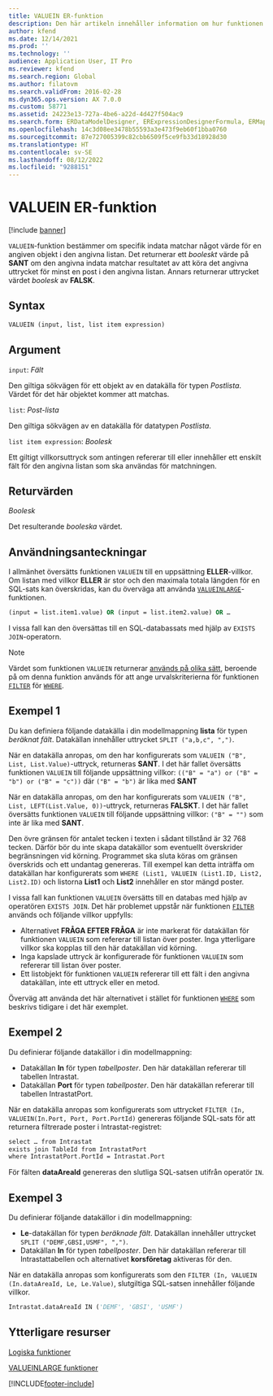 ```yaml
---
title: VALUEIN ER-funktion
description: Den här artikeln innehåller information om hur funktionen VALUEIN elektronisk rapportering (ER) används.
author: kfend
ms.date: 12/14/2021
ms.prod: ''
ms.technology: ''
audience: Application User, IT Pro
ms.reviewer: kfend
ms.search.region: Global
ms.author: filatovm
ms.search.validFrom: 2016-02-28
ms.dyn365.ops.version: AX 7.0.0
ms.custom: 58771
ms.assetid: 24223e13-727a-4be6-a22d-4d427f504ac9
ms.search.form: ERDataModelDesigner, ERExpressionDesignerFormula, ERMappedFormatDesigner, ERModelMappingDesigner
ms.openlocfilehash: 14c3d08ee3478b55593a3e473f9eb60f1bba0760
ms.sourcegitcommit: 87e727005399c82cbb6509f5ce9fb33d18928d30
ms.translationtype: HT
ms.contentlocale: sv-SE
ms.lasthandoff: 08/12/2022
ms.locfileid: "9288151"
---
```

# <a name="valuein-er-function"></a>VALUEIN ER-funktion

[!include [banner](../includes/banner.md)]

`VALUEIN`-funktion bestämmer om specifik indata matchar något värde för en angiven objekt i den angivna listan. Det returnerar ett *booleskt* värde på **SANT** om den angivna indata matchar resultatet av att köra det angivna uttrycket för minst en post i den angivna listan. Annars returnerar uttrycket värdet *boolesk* av **FALSK**.

## <a name="syntax"></a>Syntax

```vb
VALUEIN (input, list, list item expression)
```

## <a name="arguments"></a>Argument

`input`: *Fält*

Den giltiga sökvägen för ett objekt av en datakälla för typen *Postlista*. Värdet för det här objektet kommer att matchas.

`list`: *Post-lista*

Den giltiga sökvägen av en datakälla för datatypen *Postlista*.

`list item expression`: *Boolesk*

Ett giltigt villkorsuttryck som antingen refererar till eller innehåller ett enskilt fält för den angivna listan som ska användas för matchningen.

## <a name="return-values"></a>Returvärden

*Boolesk*

Det resulterande *booleska* värdet.

## <a name="usage-notes"></a>Användningsanteckningar

I allmänhet översätts funktionen `VALUEIN` till en uppsättning **ELLER**-villkor. Om listan med villkor **ELLER** är stor och den maximala totala längden för en SQL-sats kan överskridas, kan du överväga att använda [`VALUEINLARGE`](er-functions-logical-valueinlarge.md)-funktionen.

```vb
(input = list.item1.value) OR (input = list.item2.value) OR …
```

I vissa fall kan den översättas till en SQL-databassats med hjälp av `EXISTS JOIN`-operatorn.

> [!NOTE]
> Värdet som funktionen `VALUEIN` returnerar [används på olika sätt](er-functions-list-filter.md#usage-notes), beroende på om denna funktion används för att ange urvalskriterierna för funktionen [`FILTER`](er-functions-list-filter.md) för [`WHERE`](er-functions-list-where.md).

## <a name="example-1"></a>Exempel 1

Du kan definiera följande datakälla i din modellmappning **lista** för typen *beräknat fält*. Datakällan innehåller uttrycket `SPLIT ("a,b,c", ",")`.

När en datakälla anropas, om den har konfigurerats som `VALUEIN ("B", List, List.Value)`-uttryck, returneras **SANT**. I det här fallet översätts funktionen `VALUEIN` till följande uppsättning villkor: `(("B" = "a") or ("B" = "b") or ("B" = "c"))` där `("B" = "b")` är lika med **SANT**

När en datakälla anropas, om den har konfigurerats som `VALUEIN ("B", List, LEFT(List.Value, 0))`-uttryck, returneras **FALSKT**. I det här fallet översätts funktionen `VALUEIN` till följande uppsättning villkor: `("B" = "")` som inte är lika med **SANT**.

Den övre gränsen för antalet tecken i texten i sådant tillstånd är 32 768 tecken. Därför bör du inte skapa datakällor som eventuellt överskrider begränsningen vid körning. Programmet ska sluta köras om gränsen överskrids och ett undantag genereras. Till exempel kan detta inträffa om datakällan har konfigurerats som `WHERE (List1, VALUEIN (List1.ID, List2, List2.ID)` och listorna **List1** och **List2** innehåller en stor mängd poster.

I vissa fall kan funktionen `VALUEIN` översätts till en databas med hjälp av operatören `EXISTS JOIN`. Det här problemet uppstår när funktionen [`FILTER`](er-functions-list-filter.md) används och följande villkor uppfylls:

- Alternativet **FRÅGA EFTER FRÅGA** är inte markerat för datakällan för funktionen `VALUEIN` som refererar till listan över poster. Inga ytterligare villkor ska kopplas till den här datakällan vid körning.
- Inga kapslade uttryck är konfigurerade för funktionen `VALUEIN` som refererar till listan över poster.
- Ett listobjekt för funktionen `VALUEIN` refererar till ett fält i den angivna datakällan, inte ett uttryck eller en metod.

Överväg att använda det här alternativet i stället för funktionen [`WHERE`](er-functions-list-where.md) som beskrivs tidigare i det här exemplet.

## <a name="example-2"></a>Exempel 2

Du definierar följande datakällor i din modellmappning:

- Datakällan **In** för typen *tabellposter*. Den här datakällan refererar till tabellen Intrastat.
- Datakällan **Port** för typen *tabellposter*. Den här datakällan refererar till tabellen IntrastatPort.

När en datakälla anropas som konfigurerats som uttrycket `FILTER (In, VALUEIN(In.Port, Port, Port.PortId)` genereras följande SQL-sats för att returnera filtrerade poster i Intrastat-registret:

```vb
select … from Intrastat
exists join TableId from IntrastatPort
where IntrastatPort.PortId = Intrastat.Port
```

För fälten **dataAreaId** genereras den slutliga SQL-satsen utifrån operatör `IN`.

## <a name="example-3"></a>Exempel 3

Du definierar följande datakällor i din modellmappning:

- **Le**-datakällan för typen *beräknade fält*. Datakällan innehåller uttrycket `SPLIT ("DEMF,GBSI,USMF", ",")`.
- Datakällan **In** för typen *tabellposter*. Den här datakällan refererar till Intrastattabellen och alternativet **korsföretag** aktiveras för den.

När en datakälla anropas som konfigurerats som den `FILTER (In, VALUEIN (In.dataAreaId, Le, Le.Value)`, slutgiltiga SQL-satsen innehåller följande villkor.

```vb
Intrastat.dataAreaId IN ('DEMF', 'GBSI', 'USMF')
```

## <a name="additional-resources"></a>Ytterligare resurser

[Logiska funktioner](er-functions-category-logical.md)

[VALUEINLARGE funktioner](er-functions-logical-valueinlarge.md)


[!INCLUDE[footer-include](../../../includes/footer-banner.md)]
